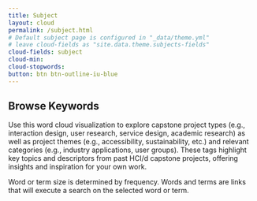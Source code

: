 ```yaml
---
title: Subject
layout: cloud
permalink: /subject.html
# Default subject page is configured in "_data/theme.yml"
# leave cloud-fields as "site.data.theme.subjects-fields"
cloud-fields: subject
cloud-min: 
cloud-stopwords:
button: btn btn-outline-iu-blue
---
```


## Browse Keywords


Use this word cloud visualization to explore capstone project types (e.g., interaction design, user research, service design, academic research) as well as project themes (e.g., accessibility, sustainability, etc.) and relevant categories (e.g., industry applications, user groups). These tags highlight key topics and descriptors from past HCI/d capstone projects, offering insights and inspiration for your own work.

Word or term size is determined by frequency. Words and terms are links that will execute a search on the selected word or term.